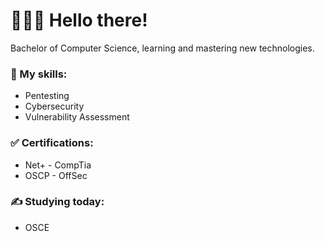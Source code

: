 # 👨🏻‍💻 Hello there!
Bachelor of Computer Science, learning and mastering new technologies.

### 🚀 My skills:
- Pentesting
- Cybersecurity
- Vulnerability Assessment

### ✅ Certifications:
- Net+ - CompTia
- OSCP - OffSec

### ✍ Studying today:
- OSCE

<!-- Glad you are here! This is a signal that you like what you've seen. Check my LinkedIn (I have a english profile too) "Fernando Parizzi". -->
